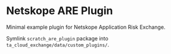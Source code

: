 # Netskope ARE Plugin

Minimal example plugin for Netskope Application Risk Exchange.

Symlink `scratch_are_plugin` package into `ta_cloud_exchange/data/custom_plugins/`.
